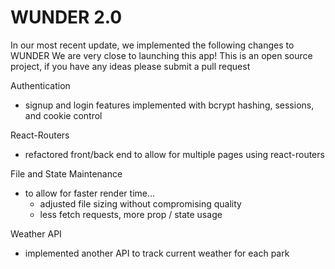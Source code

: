 # WUNDER 2.0

In our most recent update, we implemented the following changes to WUNDER
We are very close to launching this app!
This is an open source project, if you have any ideas please submit a pull request

Authentication
  - signup and login features implemented with bcrypt hashing, sessions, and cookie control 

React-Routers
  - refactored front/back end to allow for multiple pages using react-routers

File and State Maintenance
  - to allow for faster render time...
    - adjusted file sizing without compromising quality
    - less fetch requests, more prop / state usage

Weather API
  - implemented another API to track current weather for each park
